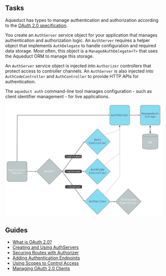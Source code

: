 ## Tasks

Aqueduct has types to manage authentication and authorization according to the [OAuth 2.0 specification](https://tools.ietf.org/html/rfc6749).

You create an `AuthServer` service object for your application that manages authentication and authorization logic. An `AuthServer` requires a helper object that implements `AuthDelegate` to handle configuration and required data storage. Most often, this object is a `ManagedAuthDelegate<T>` that uses the Aqueduct ORM to manage this storage.

An `AuthServer` service object is injected into `Authorizer` controllers that protect access to controller channels. An `AuthServer` is also injected into `AuthCodeController` and `AuthController` to provide HTTP APIs for authentication.

The `aqueduct auth` command-line tool manages configuration - such as client identifier management - for live applications.

![Authorization Objects](../img/authobjects.png)

## Guides

- [What is OAuth 2.0?](what_is_oauth.md)
- [Creating and Using AuthServers](server.md)
- [Securing Routes with Authorizer](authorizer.md)
- [Adding Authentication Endpoints](controllers.md)
- [Using Scopes to Control Access](auth_scopes.md)
- [Managing OAuth 2.0 Clients](cli.md)
